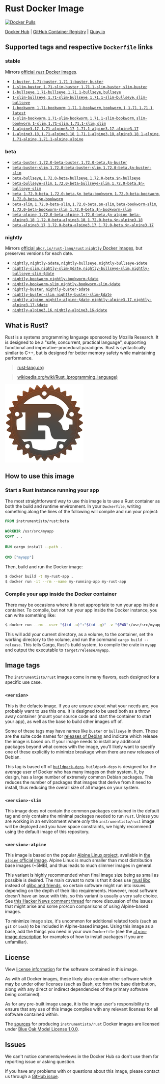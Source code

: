 Rust Docker Image
=================

[![Docker Pulls](https://img.shields.io/docker/pulls/instrumentisto/rust.svg)](https://hub.docker.com/r/instrumentisto/rust)

[Docker Hub](https://hub.docker.com/r/instrumentisto/rust)
| [GitHub Container Registry](https://github.com/orgs/instrumentisto/packages/container/package/rust)
| [Quay.io](https://quay.io/repository/instrumentisto/rust)




## Supported tags and respective `Dockerfile` links


### stable

Mirrors [official `rust` Docker images][1].

- [`1-buster`, `1.71-buster`, `1.71.1-buster`, `buster`][301]
- [`1-slim-buster`, `1.71-slim-buster`, `1.71.1-slim-buster`, `slim-buster`][302]
- [`1-bullseye`, `1.71-bullseye`, `1.71.1-bullseye`, `bullseye`][303]
- [`1-slim-bullseye`, `1.71-slim-bullseye`, `1.71.1-slim-bullseye`, `slim-bullseye`][304]
- [`1-bookworm`, `1.71-bookworm`, `1.71.1-bookworm`, `bookworm`, `1`, `1.71`, `1.71.1`, `latest`][305]
- [`1-slim-bookworm`, `1.71-slim-bookworm`, `1.71.1-slim-bookworm`, `slim-bookworm`, `1-slim`, `1.71-slim`, `1.71.1-slim`, `slim`][306]
- [`1-alpine3.17`, `1.71-alpine3.17`, `1.71.1-alpine3.17`, `alpine3.17`][309]
- [`1-alpine3.18`, `1.71-alpine3.18`, `1.71.1-alpine3.18`, `alpine3.18`, `1-alpine`, `1.71-alpine`, `1.71.1-alpine`, `alpine`][310]


### beta

- [`beta-buster`, `1.72.0-beta-buster`, `1.72.0-beta.$n-buster`][201]
- [`beta-buster-slim`, `1.72.0-beta-buster-slim`, `1.72.0-beta.$n-buster-slim`][202]
- [`beta-bullseye`, `1.72.0-beta-bullseye`, `1.72.0-beta.$n-bullseye`][203]
- [`beta-bullseye-slim`, `1.72.0-beta-bullseye-slim`, `1.72.0-beta.$n-bullseye-slim`][204]
- [`beta`, `1.72.0-beta`, `1.72.0-beta.$n`, `beta-bookworm`, `1.72.0-beta-bookworm`, `1.72.0-beta.$n-bookworm`][205]
- [`beta-slim`, `1.72.0-beta-slim`, `1.72.0-beta.$n-slim`, `beta-bookworm-slim`, `1.72.0-beta-bookworm-slim`, `1.72.0-beta.$n-bookworm-slim`][206]
- [`beta-alpine`, `1.72.0-beta-alpine`, `1.72.0-beta.$n-alpine`, `beta-alpine3.18`, `1.72.0-beta-alpine3.18`, `1.72.0-beta.$n-alpine3.18`][209]
- [`beta-alpine3.17`, `1.72.0-beta-alpine3.17`, `1.72.0-beta.$n-alpine3.17`][210]


### nightly

Mirrors [official `ghcr.io/rust-lang/rust:nightly` Docker images][2], but preserves versions for each date.

- [`nightly`, `nightly-$date`, `nightly-bullseye`, `nightly-bullseye-$date`][101]
- [`nightly-slim`, `nightly-slim-$date`, `nightly-bullseye-slim`, `nightly-bullseye-slim-$date`][102]
- [`nightly-bookworm`, `nightly-bookworm-$date`][101]
- [`nightly-bookworm-slim`, `nightly-bookworm-slim-$date`][102]
- [`nightly-buster`, `nightly-buster-$date`][101]
- [`nightly-buster-slim`, `nightly-buster-slim-$date`][102]
- [`nightly-alpine`, `nightly-alpine-$date`, `nightly-alpine3.17`, `nightly-alpine3.17-$date`][103]
- [`nightly-alpine3.16`, `nightly-alpine3.16-$date`][103]




## What is Rust?

Rust is a systems programming language sponsored by Mozilla Research. It is designed to be a "safe, concurrent, practical language", supporting functional and imperative-procedural paradigms. Rust is syntactically similar to C++, but is designed for better memory safety while maintaining performance.

> [rust-lang.org](https://rust-lang.org)

> [wikipedia.org/wiki/Rust_(programming_language)](https://wikipedia.org/wiki/Rust_(programming_language))

![Rust Logo](https://raw.githubusercontent.com/docker-library/docs/a11c341c57de07fbccfed7b21ea92d4bc40130a2/rust/logo.png)




## How to use this image


### Start a Rust instance running your app

The most straightforward way to use this image is to use a Rust container as both the build and runtime environment. In your `Dockerfile`, writing something along the lines of the following will compile and run your project:

```Dockerfile
FROM instrumentisto/rust:beta

WORKDIR /usr/src/myapp
COPY . .

RUN cargo install --path .

CMD ["myapp"]
```

Then, build and run the Docker image:

```bash
$ docker build -t my-rust-app .
$ docker run -it --rm --name my-running-app my-rust-app
```


### Compile your app inside the Docker container

There may be occasions where it is not appropriate to run your app inside a container. To compile, but not run your app inside the Docker instance, you can write something like:

```bash
$ docker run --rm --user "$(id -u)":"$(id -g)" -v "$PWD":/usr/src/myapp -w /usr/src/myapp instrumentisto/rust:beta cargo build --release
```

This will add your current directory, as a volume, to the container, set the working directory to the volume, and run the command `cargo build --release`. This tells Cargo, Rust's build system, to compile the crate in `myapp` and output the executable to `target/release/myapp`.




## Image tags

The `instrumentisto/rust` images come in many flavors, each designed for a specific use case.


### `<version>`

This is the defacto image. If you are unsure about what your needs are, you probably want to use this one. It is designed to be used both as a throw away container (mount your source code and start the container to start your app), as well as the base to build other images off of.

Some of these tags may have names like `buster` or `bullseye` in them. These are the suite code names for [releases of Debian][11] and indicate which release the image is based on. If your image needs to install any additional packages beyond what comes with the image, you'll likely want to specify one of these explicitly to minimize breakage when there are new releases of Debian.

This tag is based off of [`buildpack-deps`][12]. `buildpack-deps` is designed for the average user of Docker who has many images on their system. It, by design, has a large number of extremely common Debian packages. This reduces the number of packages that images that derive from it need to install, thus reducing the overall size of all images on your system.


### `<version>-slim`

This image does not contain the common packages contained in the default tag and only contains the minimal packages needed to run `rust`. Unless you are working in an environment where _only_ the `instrumentisto/rust` image will be deployed and you have space constraints, we highly recommend using the default image of this repository.


### `<version>-alpine`

This image is based on the popular [Alpine Linux project][21], available in [the `alpine` official image][22]. Alpine Linux is much smaller than most distribution base images (~5MB), and thus leads to much slimmer images in general.

This variant is highly recommended when final image size being as small as possible is desired. The main caveat to note is that it does use [musl libc][23] instead of [glibc and friends][24], so certain software might run into issues depending on the depth of their libc requirements. However, most software doesn't have an issue with this, so this variant is usually a very safe choice. See [this Hacker News comment thread][25] for more discussion of the issues that might arise and some pro/con comparisons of using Alpine-based images.

To minimize image size, it's uncommon for additional related tools (such as `git` or `bash`) to be included in Alpine-based images. Using this image as a base, add the things you need in your own `Dockerfile` (see the [`alpine` image description][22] for examples of how to install packages if you are unfamiliar).




## License

View [license information][3] for the software contained in this image.

As with all Docker images, these likely also contain other software which may be under other licenses (such as Bash, etc from the base distribution, along with any direct or indirect dependencies of the primary software being contained).

As for any pre-built image usage, it is the image user's responsibility to ensure that any use of this image complies with any relevant licenses for all software contained within.

The [sources][31] for producing `instrumentisto/rust` Docker images are licensed under [Blue Oak Model License 1.0.0][32].




## Issues

We can't notice comments/reviews in the Docker Hub so don't use them for reporting issue or asking question.

If you have any problems with or questions about this image, please contact us through a [GitHub issue][33].





[1]: https://hub.docker.com/_/rust
[2]: https://github.com/rust-lang/docker-rust-nightly/pkgs/container/rust
[3]: https://www.rust-lang.org/en-US/legal.html

[11]: https://wiki.debian.org/DebianReleases
[12]: https://hub.docker.com/_/buildpack-deps

[21]: http://alpinelinux.org
[22]: https://hub.docker.com/_/alpine
[23]: http://www.musl-libc.org
[24]: http://www.etalabs.net/compare_libcs.html
[25]: https://news.ycombinator.com/item?id=10782897

[31]: https://github.com/instrumentisto/rust-docker-image
[32]: https://github.com/instrumentisto/rust-docker-image/blob/main/LICENSE.md
[33]: https://github.com/instrumentisto/rust-docker-image/issues

[101]: https://github.com/rust-lang/docker-rust-nightly/blob/master/debian/Dockerfile
[102]: https://github.com/rust-lang/docker-rust-nightly/blob/master/debian-slim/Dockerfile
[103]: https://github.com/rust-lang/docker-rust-nightly/blob/master/alpine/Dockerfile

[201]: https://github.com/instrumentisto/rust-docker-image/blob/main/beta/buster/Dockerfile
[202]: https://github.com/instrumentisto/rust-docker-image/blob/main/beta/buster-slim/Dockerfile
[203]: https://github.com/instrumentisto/rust-docker-image/blob/main/beta/bullseye/Dockerfile
[204]: https://github.com/instrumentisto/rust-docker-image/blob/main/beta/bullseye-slim/Dockerfile
[205]: https://github.com/instrumentisto/rust-docker-image/blob/main/beta/bookworm/Dockerfile
[206]: https://github.com/instrumentisto/rust-docker-image/blob/main/beta/bookworm-slim/Dockerfile
[209]: https://github.com/instrumentisto/rust-docker-image/blob/main/beta/alpine3.18/Dockerfile
[210]: https://github.com/instrumentisto/rust-docker-image/blob/main/beta/alpine3.17/Dockerfile

[301]: https://github.com/rust-lang/docker-rust/blob/master/1.71.1/buster/Dockerfile
[302]: https://github.com/rust-lang/docker-rust/blob/master/1.71.1/buster/slim/Dockerfile
[303]: https://github.com/rust-lang/docker-rust/blob/master/1.71.1/bullseye/Dockerfile
[304]: https://github.com/rust-lang/docker-rust/blob/master/1.71.1/bullseye/slim/Dockerfile
[305]: https://github.com/rust-lang/docker-rust/blob/master/1.71.1/bookworm/Dockerfile
[306]: https://github.com/rust-lang/docker-rust/blob/master/1.71.1/bookworm/slim/Dockerfile
[309]: https://github.com/rust-lang/docker-rust/blob/master/1.71.1/alpine3.17/Dockerfile
[310]: https://github.com/rust-lang/docker-rust/blob/master/1.71.1/alpine3.18/Dockerfile
